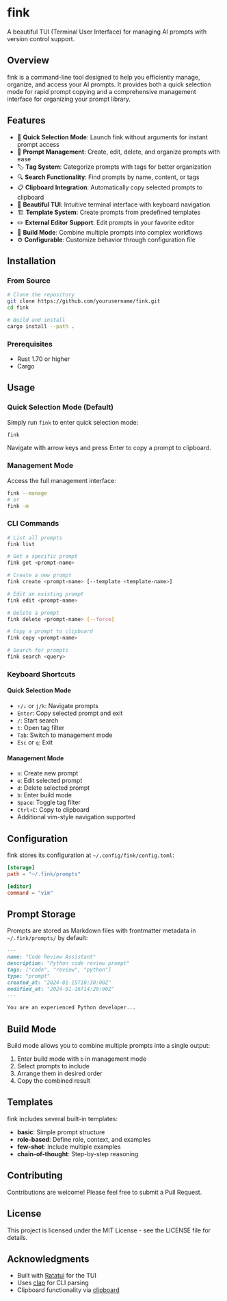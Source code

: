 # fink

A beautiful TUI (Terminal User Interface) for managing AI prompts with version control support.

## Overview

fink is a command-line tool designed to help you efficiently manage, organize, and access your AI prompts. It provides both a quick selection mode for rapid prompt copying and a comprehensive management interface for organizing your prompt library.

## Features

- 🚀 **Quick Selection Mode**: Launch fink without arguments for instant prompt access
- 📝 **Prompt Management**: Create, edit, delete, and organize prompts with ease
- 🏷️ **Tag System**: Categorize prompts with tags for better organization
- 🔍 **Search Functionality**: Find prompts by name, content, or tags
- 📋 **Clipboard Integration**: Automatically copy selected prompts to clipboard
- 🎨 **Beautiful TUI**: Intuitive terminal interface with keyboard navigation
- 🏗️ **Template System**: Create prompts from predefined templates
- ✏️ **External Editor Support**: Edit prompts in your favorite editor
- 🔧 **Build Mode**: Combine multiple prompts into complex workflows
- ⚙️ **Configurable**: Customize behavior through configuration file

## Installation

### From Source

```bash
# Clone the repository
git clone https://github.com/yourusername/fink.git
cd fink

# Build and install
cargo install --path .
```

### Prerequisites

- Rust 1.70 or higher
- Cargo

## Usage

### Quick Selection Mode (Default)

Simply run `fink` to enter quick selection mode:

```bash
fink
```

Navigate with arrow keys and press Enter to copy a prompt to clipboard.

### Management Mode

Access the full management interface:

```bash
fink --manage
# or
fink -m
```

### CLI Commands

```bash
# List all prompts
fink list

# Get a specific prompt
fink get <prompt-name>

# Create a new prompt
fink create <prompt-name> [--template <template-name>]

# Edit an existing prompt
fink edit <prompt-name>

# Delete a prompt
fink delete <prompt-name> [--force]

# Copy a prompt to clipboard
fink copy <prompt-name>

# Search for prompts
fink search <query>
```

### Keyboard Shortcuts

#### Quick Selection Mode
- `↑/↓` or `j/k`: Navigate prompts
- `Enter`: Copy selected prompt and exit
- `/`: Start search
- `t`: Open tag filter
- `Tab`: Switch to management mode
- `Esc` or `q`: Exit

#### Management Mode
- `n`: Create new prompt
- `e`: Edit selected prompt
- `d`: Delete selected prompt
- `b`: Enter build mode
- `Space`: Toggle tag filter
- `Ctrl+C`: Copy to clipboard
- Additional vim-style navigation supported

## Configuration

fink stores its configuration at `~/.config/fink/config.toml`:

```toml
[storage]
path = "~/.fink/prompts"

[editor]
command = "vim"
```

## Prompt Storage

Prompts are stored as Markdown files with frontmatter metadata in `~/.fink/prompts/` by default:

```markdown
---
name: "Code Review Assistant"
description: "Python code review prompt"
tags: ["code", "review", "python"]
type: "prompt"
created_at: "2024-01-15T10:30:00Z"
modified_at: "2024-01-16T14:20:00Z"
---

You are an experienced Python developer...
```

## Build Mode

Build mode allows you to combine multiple prompts into a single output:

1. Enter build mode with `b` in management mode
2. Select prompts to include
3. Arrange them in desired order
4. Copy the combined result

## Templates

fink includes several built-in templates:

- **basic**: Simple prompt structure
- **role-based**: Define role, context, and examples
- **few-shot**: Include multiple examples
- **chain-of-thought**: Step-by-step reasoning

## Contributing

Contributions are welcome! Please feel free to submit a Pull Request.

## License

This project is licensed under the MIT License - see the LICENSE file for details.

## Acknowledgments

- Built with [Ratatui](https://github.com/ratatui-org/ratatui) for the TUI
- Uses [clap](https://github.com/clap-rs/clap) for CLI parsing
- Clipboard functionality via [clipboard](https://github.com/aweinstock314/rust-clipboard)
